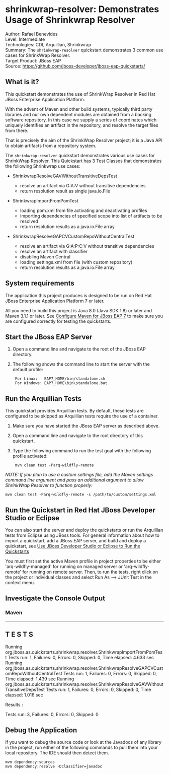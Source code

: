 shrinkwrap-resolver: Demonstrates Usage of Shrinkwrap Resolver
==============================================================
Author: Rafael Benevides  
Level: Intermediate  
Technologies: CDI, Arquillian, Shrinkwrap  
Summary: The `shrinkwrap-resolver` quickstart demonstrates 3 common use cases for ShrinkWrap Resolver.   
Target Product: JBoss EAP  
Source: <https://github.com/jboss-developer/jboss-eap-quickstarts/>  


What is it?
-----------

This quickstart demonstrates the use of ShrinkWrap Resolver in Red Hat JBoss Enterprise Application Platform.

With the advent of Maven and other build systems, typically third party libraries and our own dependent modules are obtained from a backing software repository. In this case we supply a series of coordinates which uniquely identifies an artifact in the repository, and resolve the target files from there.

That is precisely the aim of the ShrinkWrap Resolver project; it is a Java API to obtain artifacts from a repository system. 

The `shrinkwrap-resolver` quickstart demonstrates various use cases for ShrinkWrap Resolver. This Quickstart has 3 Test Classes that demonstrates the following Shrinkwrap use cases:

* ShrinkwrapResolveGAVWithoutTransitiveDepsTest
  - resolve an artifact via G:A:V without transitive dependencies
  - return resolution result as single java.io.File
  
* ShrinkwrapImportFromPomTest
  - loading pom.xml from file activating and deactivating profiles
  - importing dependencies of specified scope into list of artifacts to be resolved
  - return resolution results as a java.io.File array
  
* ShrinkwrapResolveGAPCVCustomRepoWithoutCentralTest
  - resolve an artifact via G:A:P:C:V without transitive dependencies 
  - resolve an artifact with classifier
  - disabling Maven Central
  - loading settings.xml from file (with custom repository)
  - return resolution results as a java.io.File array


System requirements
-------------------

The application this project produces is designed to be run on Red Hat JBoss Enterprise Application Platform 7 or later. 

All you need to build this project is Java 8.0 (Java SDK 1.8) or later and Maven 3.1.1 or later. See [Configure Maven for JBoss EAP 7](https://github.com/jboss-developer/jboss-developer-shared-resources/blob/master/guides/CONFIGURE_MAVEN_JBOSS_EAP7.md#configure-maven-to-build-and-deploy-the-quickstarts) to make sure you are configured correctly for testing the quickstarts.


Start the JBoss EAP Server
-------------------------

1. Open a command line and navigate to the root of the JBoss EAP directory.
2. The following shows the command line to start the server with the default profile:

        For Linux:   EAP7_HOME/bin/standalone.sh
        For Windows: EAP7_HOME\bin\standalone.bat

Run the Arquillian Tests 
-------------------------

This quickstart provides Arquillian tests. By default, these tests are configured to be skipped as Arquillian tests require the use of a container. 

1. Make sure you have started the JBoss EAP server as described above.
2. Open a command line and navigate to the root directory of this quickstart.
3. Type the following command to run the test goal with the following profile activated:

        mvn clean test -Parq-wildfly-remote

_NOTE: If you plan to use a custom settings file, add the Maven settings command line argument and pass an additional argument to allow ShrinkWrap Resolver to function properly:_

    mvn clean test -Parq-wildfly-remote -s /path/to/custom/settings.xml


Run the Quickstart in Red Hat JBoss Developer Studio or Eclipse
-------------------------------------
You can also start the server and deploy the quickstarts or run the Arquillian tests from Eclipse using JBoss tools. For general information about how to import a quickstart, add a JBoss EAP server, and build and deploy a quickstart, see [Use JBoss Developer Studio or Eclipse to Run the Quickstarts](https://github.com/jboss-developer/jboss-developer-shared-resources/blob/master/guides/USE_JBDS.md#use-jboss-developer-studio-or-eclipse-to-run-the-quickstarts) 

You must first set the active Maven profile in project properties to be either 'arq-wildfly-managed' for running on managed server or 'arq-wildfly-remote' for running on remote server. Then, to run the tests, right click on the project or individual classes and select Run As --> JUnit Test in the context menu.


Investigate the Console Output
------------------------------


### Maven
-------------------------------------------------------
 T E S T S
-------------------------------------------------------
Running org.jboss.as.quickstarts.shrinkwrap.resolver.ShrinkwrapImportFromPomTest
Tests run: 1, Failures: 0, Errors: 0, Skipped: 0, Time elapsed: 4.633 sec
Running org.jboss.as.quickstarts.shrinkwrap.resolver.ShrinkwrapResolveGAPCVCustomRepoWithoutCentralTest
Tests run: 1, Failures: 0, Errors: 0, Skipped: 0, Time elapsed: 1.439 sec
Running org.jboss.as.quickstarts.shrinkwrap.resolver.ShrinkwrapResolveGAVWithoutTransitiveDepsTest
Tests run: 1, Failures: 0, Errors: 0, Skipped: 0, Time elapsed: 1.016 sec

Results :

Tests run: 3, Failures: 0, Errors: 0, Skipped: 0


Debug the Application
------------------------------------

If you want to debug the source code or look at the Javadocs of any library in the project, run either of the following commands to pull them into your local repository. The IDE should then detect them.

    mvn dependency:sources
    mvn dependency:resolve -Dclassifier=javadoc

